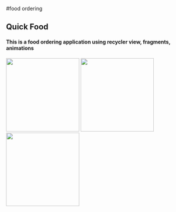 #food ordering
<h2>Quick Food</h2>
<h4>This is a food ordering application using recycler view, fragments, animations</h4>
<img src="https://www.karlancer.com/api/file/x/x764/1704286308-Mkxp.jpg" style="display:inline_block;width:200px"/>
<img src="https://www.karlancer.com/api/file/x/x764/1704286290-DODA.jpg" style="display:inline_block;width:200px"/>
<img src="https://www.karlancer.com/api/file/x/x764/1704286290-cOG7.jpg" style="display:inline_block;width:200px"/>

